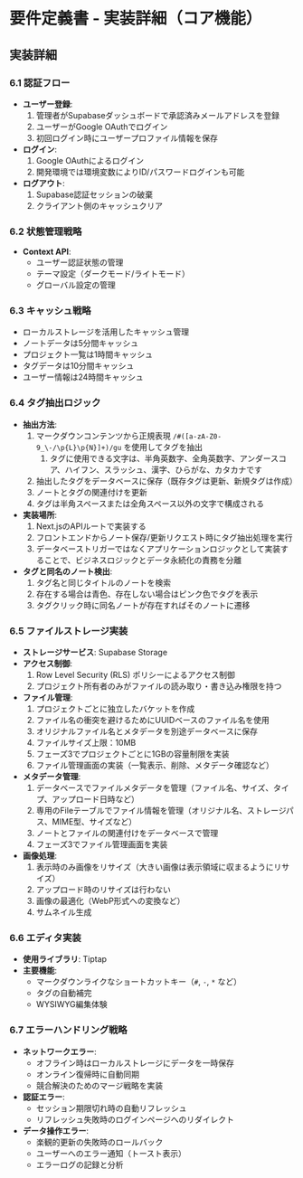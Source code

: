 # 要件定義書 - 実装詳細（コア機能）

## 実装詳細

### 6.1 認証フロー
- **ユーザー登録**:
  1. 管理者がSupabaseダッシュボードで承認済みメールアドレスを登録
  2. ユーザーがGoogle OAuthでログイン
  3. 初回ログイン時にユーザープロファイル情報を保存
- **ログイン**:
  1. Google OAuthによるログイン
  2. 開発環境では環境変数によりID/パスワードログインも可能
- **ログアウト**:
  1. Supabase認証セッションの破棄
  2. クライアント側のキャッシュクリア

### 6.2 状態管理戦略
- **Context API**:
  - ユーザー認証状態の管理
  - テーマ設定（ダークモード/ライトモード）
  - グローバル設定の管理

### 6.3 キャッシュ戦略
- ローカルストレージを活用したキャッシュ管理
- ノートデータは5分間キャッシュ
- プロジェクト一覧は1時間キャッシュ
- タグデータは10分間キャッシュ
- ユーザー情報は24時間キャッシュ

### 6.4 タグ抽出ロジック
- **抽出方法**:
  1. マークダウンコンテンツから正規表現 `/#([a-zA-Z0-9_\-/\p{L}\p{N}]+)/gu` を使用してタグを抽出
     1. タグに使用できる文字は、半角英数字、全角英数字、アンダースコア、ハイフン、スラッシュ、漢字、ひらがな、カタカナです
  2. 抽出したタグをデータベースに保存（既存タグは更新、新規タグは作成）
  3. ノートとタグの関連付けを更新
  4. タグは半角スペースまたは全角スペース以外の文字で構成される
- **実装場所**:
  1. Next.jsのAPIルートで実装する
  2. フロントエンドからノート保存/更新リクエスト時にタグ抽出処理を実行
  3. データベーストリガーではなくアプリケーションロジックとして実装することで、ビジネスロジックとデータ永続化の責務を分離
- **タグと同名のノート検出**:
  1. タグ名と同じタイトルのノートを検索
  2. 存在する場合は青色、存在しない場合はピンク色でタグを表示
  3. タグクリック時に同名ノートが存在すればそのノートに遷移

### 6.5 ファイルストレージ実装
- **ストレージサービス**: Supabase Storage
- **アクセス制御**:
  1. Row Level Security (RLS) ポリシーによるアクセス制御
  2. プロジェクト所有者のみがファイルの読み取り・書き込み権限を持つ
- **ファイル管理**:
  1. プロジェクトごとに独立したバケットを作成
  2. ファイル名の衝突を避けるためにUUIDベースのファイル名を使用
  3. オリジナルファイル名とメタデータを別途データベースに保存
  4. ファイルサイズ上限：10MB
  5. フェーズ3でプロジェクトごとに1GBの容量制限を実装
  6. ファイル管理画面の実装（一覧表示、削除、メタデータ確認など）
- **メタデータ管理**:
  1. データベースでファイルメタデータを管理（ファイル名、サイズ、タイプ、アップロード日時など）
  2. 専用のFileテーブルでファイル情報を管理（オリジナル名、ストレージパス、MIME型、サイズなど）
  3. ノートとファイルの関連付けをデータベースで管理
  4. フェーズ3でファイル管理画面を実装
- **画像処理**:
  1. 表示時のみ画像をリサイズ（大きい画像は表示領域に収まるようにリサイズ）
  2. アップロード時のリサイズは行わない
  3. 画像の最適化（WebP形式への変換など）
  4. サムネイル生成

### 6.6 エディタ実装
- **使用ライブラリ**: Tiptap
- **主要機能**:
  - マークダウンライクなショートカットキー（`#`, `-`, `*` など）
  - タグの自動補完
  - WYSIWYG編集体験

### 6.7 エラーハンドリング戦略
- **ネットワークエラー**:
  - オフライン時はローカルストレージにデータを一時保存
  - オンライン復帰時に自動同期
  - 競合解決のためのマージ戦略を実装
- **認証エラー**:
  - セッション期限切れ時の自動リフレッシュ
  - リフレッシュ失敗時のログインページへのリダイレクト
- **データ操作エラー**:
  - 楽観的更新の失敗時のロールバック
  - ユーザーへのエラー通知（トースト表示）
  - エラーログの記録と分析
